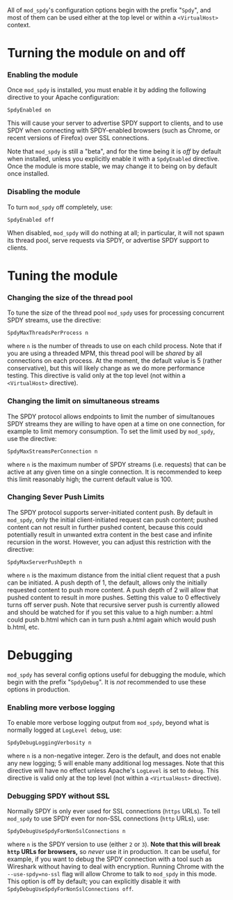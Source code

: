 All of `mod_spdy`'s configuration options begin with the prefix "`Spdy`", and most of them can be used either at the top level or within a `<VirtualHost>` context.

# Turning the module on and off #

### Enabling the module ###

Once `mod_spdy` is installed, you must enable it by adding the following
directive to your Apache configuration:
```
SpdyEnabled on
```
This will cause your server to advertise SPDY support to clients, and to use
SPDY when connecting with SPDY-enabled browsers (such as Chrome, or recent
versions of Firefox) over SSL connections.

Note that `mod_spdy` is still a "beta", and for the time being it is _off_ by
default when installed, unless you explicitly enable it with a `SpdyEnabled`
directive.  Once the module is more stable, we may change it to being on by
default once installed.

### Disabling the module ###

To turn `mod_spdy` off completely, use:
```
SpdyEnabled off
```
When disabled, `mod_spdy` will do nothing at all; in particular, it will not
spawn its thread pool, serve requests via SPDY, or advertise SPDY support to
clients.

# Tuning the module #

### Changing the size of the thread pool ###

To tune the size of the thread pool `mod_spdy` uses for processing concurrent
SPDY streams, use the directive:
```
SpdyMaxThreadsPerProcess n
```
where `n` is the number of threads to use on each child process.  Note that if
you are using a threaded MPM, this thread pool will be _shared_ by all
connections on each process.  At the moment, the default value is 5 (rather
conservative), but this will likely change as we do more performance testing.  This directive is valid only at the top level (not within a `<VirtualHost>` directive).

### Changing the limit on simultaneous streams ###

The SPDY protocol allows endpoints to limit the number of simultanoues SPDY
streams they are willing to have open at a time on one connection, for example
to limit memory consumption.  To set the limit used by `mod_spdy`, use the
directive:
```
SpdyMaxStreamsPerConnection n
```
where `n` is the maximum number of SPDY streams (i.e. requests) that can be
active at any given time on a single connection.  It is recommended to keep
this limit reasonably high; the current default value is 100.

### Changing Sever Push Limits ###

The SPDY protocol supports server-initiated content push. By default in `mod_spdy`, only
the initial client-initiated request can push content; pushed content can
not result in further pushed content, because this could potentially result in unwanted
extra content in the best case and infinite recursion in the worst. However, you can adjust
this restriction with the directive:
```
SpdyMaxServerPushDepth n
```
where `n` is the maximum distance from the initial client request that a push
can be initiated. A push depth of 1, the default, allows only the initially
requested content to push more content. A push depth of 2 will allow that
pushed content to result in more pushes. Setting this value to 0 effectively
turns off server push. Note that recursive server push is currently allowed
and should be watched for if you set this value to a high number: a.html
could push b.html which can in turn push a.html again which would push b.html,
etc.

# Debugging #

`mod_spdy` has several config options useful for debugging the module, which
begin with the prefix "`SpdyDebug`".  It is
_not_ recommended to use these options in production.

### Enabling more verbose logging ###

To enable more verbose logging output from `mod_spdy`, beyond what is normally
logged at `LogLevel debug`, use:
```
SpdyDebugLoggingVerbosity n
```
where `n` is a non-negative integer.  Zero is the default, and does not enable
any new logging; 5 will enable many additional log messages.  Note that this
directive will have no effect unless Apache's `LogLevel` is set to `debug`.
This directive is valid only at the top level (not within a `<VirtualHost>` directive).

### Debugging SPDY without SSL ###

Normally SPDY is only ever used for SSL connections (`https` URLs).  To tell
`mod_spdy` to use SPDY even for non-SSL connections (`http` URLs), use:
```
SpdyDebugUseSpdyForNonSslConnections n
```
where `n` is the SPDY version to use (either `2` or `3`).
**Note that this will break `http` URLs for browsers,** so _never_ use it in
production.  It can be useful, for example, if you want to debug the SPDY
connection with a tool such as Wireshark without having to deal with
encryption.  Running Chrome with the `--use-spdy=no-ssl` flag will allow Chrome
to talk to `mod_spdy` in this mode.  This option is off by default; you can explicitly disable it with `SpdyDebugUseSpdyForNonSslConnections off`.